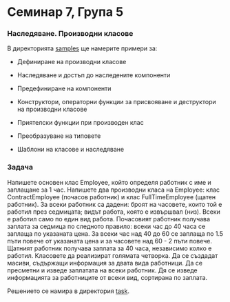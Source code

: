 # Семинар 7, Група 5

### Наследяване. Производни класове

В директорията [samples](./samples) ще намерите примери за:

- Дефиниране на производни класове

- Наследяване и достъп до наследените компоненти

- Предефиниране на компоненти

- Конструктори, операторни функции за присвояване и деструктори на производни класове

- Приятелски функции при производен клас

- Преобразуване на типовете

- Шаблони на класове и наследяване

### Задача
Напишете основен клас Employee, който определя работник с име и заплащане за 1 час. Напишете два производни класа на Employee: клас ContractEmployee (почасов работник) и клас FullTimeEmployee (щатен работник). За всеки работник са дадени: броят на часовете, които той е работил през седмицата; видът работа, която е извършвал (низ). Всеки е работил само по един вид работа. Почасовият работник получава заплата за седмица по следното правило: всеки час до 40 часа се заплаща по указаната цена. За всеки час над 40 до 60 се заплаща по 1.5 пъти повече от указаната цена и за часовете над 60 - 2 пъти повече. Щатният работник получава заплата за 40 часа, независимо колко е работил. Класовете да реализират голямата четворка. Да се създадат масиви, съдържащи информация за двата вида работници. Да се пресметни и изведе заплатата на всеки работник. Дя се изведе информацията за работниците от всеки вид, сортирана по заплата.

Решението се намира в директория [task](./task).